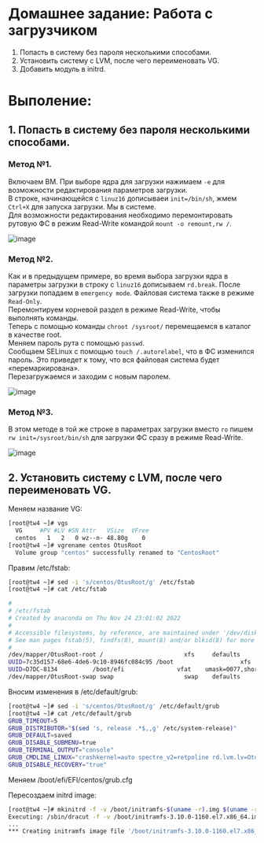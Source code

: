 # Домашнее задание: Работа с загрузчиком

1. Попасть в систему без пароля несколькими способами.
2. Установить систему с LVM, после чего переименовать VG.
3. Добавить модуль в initrd.

# Выполение:

## 1. Попасть в систему без пароля несколькими способами.

### Метод №1.

Включаем ВМ. При выборе ядра для загрузки нажимаем `-е` для возможности редактирования параметров загрузки.  
В строке, начинающейся с `linuz16` дописываеи `init=/bin/sh`, жмем `Сtrl+X` для запуска загрузки. Мы в системе.   
Для возможности редактирования необходимо перемонтировать рутовую ФС в режим Read-Write командой `mount -o remount,rw /`.

![image](https://user-images.githubusercontent.com/108300153/203931028-beeb8df4-908c-4901-bf4f-600d2c55e4f6.png)

### Метод №2.

Как и в предыдущем примере, во время выбора загрузки ядра в параметры загрузки в строку  с `linuz16` дописываем `rd.break`. После загрузки попадаем в `emergency mode`.  Файловая система также в режиме `Read-Only`.  
Перемонтируем корневой раздел в режиме Read-Write, чтобы выполнять команды.  
Теперь с помощью команды `chroot /sysroot/` перемещаемся в каталог в качестве root.  
Меняем пароль рута с помощью `passwd`.   
Сообщаем SELinux c помощью `touch /.autorelabel`, что в ФС изменился пароль. Это приведет к тому, что вся файловая система будет «перемаркирована».  
Перезагружаемся и заходим с новым паролем.

![image](https://user-images.githubusercontent.com/108300153/203927005-4036b5f7-0b18-4ac2-a3b0-493997bf38a8.png)

### Метод №3.

В этом методе в той же строке в параметрах загрузки вместо `ro` пишем `rw init=/sysroot/bin/sh` для загрузки ФС сразу  в режиме Read-Write.

![image](https://user-images.githubusercontent.com/108300153/203932365-c0f8f412-239e-421f-9ff9-3d0ea9609512.png)

## 2. Установить систему с LVM, после чего переименовать VG.

Меняем название VG:

```bash
[root@tw4 ~]# vgs
  VG     #PV #LV #SN Attr   VSize  VFree
  centos   1   2   0 wz--n- 48.80g    0 
[root@tw4 ~]# vgrename centos OtusRoot
  Volume group "centos" successfully renamed to "CentosRoot"
```

Правим /etc/fstab:

```bash
[root@tw4 ~]# sed -i 's/centos/OtusRoot/g' /etc/fstab 
[root@tw4 ~]# cat /etc/fstab 

#
# /etc/fstab
# Created by anaconda on Thu Nov 24 23:01:02 2022
#
# Accessible filesystems, by reference, are maintained under '/dev/disk'
# See man pages fstab(5), findfs(8), mount(8) and/or blkid(8) for more info
#
/dev/mapper/OtusRoot-root /                       xfs     defaults        0 0
UUID=7c35d157-68e6-4de6-9c10-8946fc084c95 /boot                   xfs     defaults        0 0
UUID=D7DC-8134          /boot/efi               vfat    umask=0077,shortname=winnt 0 0
/dev/mapper/OtusRoot-swap swap                    swap    defaults        0 0
```

Вносим изменения в /etc/default/grub:

```bash
[root@tw4 ~]# sed -i 's/centos/OtusRoot/g' /etc/default/grub 
[root@tw4 ~]# cat /etc/default/grub 
GRUB_TIMEOUT=5
GRUB_DISTRIBUTOR="$(sed 's, release .*$,,g' /etc/system-release)"
GRUB_DEFAULT=saved
GRUB_DISABLE_SUBMENU=true
GRUB_TERMINAL_OUTPUT="console"
GRUB_CMDLINE_LINUX="crashkernel=auto spectre_v2=retpoline rd.lvm.lv=OtusRoot/root rd.lvm.lv=OtusRoot/swap rhgb quiet"
GRUB_DISABLE_RECOVERY="true"
```
Меняем /boot/efi/EFI/centos/grub.cfg 

Пересоздаем initrd image:

```bash
[root@tw4 ~]# mkinitrd -f -v /boot/initramfs-$(uname -r).img $(uname -r)
Executing: /sbin/dracut -f -v /boot/initramfs-3.10.0-1160.el7.x86_64.img 3.10.0-1160.el7.x86_64
...
*** Creating initramfs image file '/boot/initramfs-3.10.0-1160.el7.x86_64.img' done ***
```





